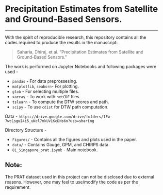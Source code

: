 # Precipitation Estimates from Satellite and Ground-Based Sensors.
----
With the spirit of reproducible research, this repository contains all the codes required to produce the results in the manuscript:

> Saharia, Dhiraj, et al. “Precipitation Estimates from Satellite and Ground-Based Sensors.”

The work is performed on Jupyter Notebooks and following packages were used -
- `pandas` - For data preprossesing.
- `matplotlib`, `seaborn`- For plotting.
- `glob` - For selecting multiple files.
- `xarray` - To work with `netCDF` files.
- `tslearn` - To compute the DTW scores and path.
- `scipy` - To use `cdist` for DTW path computation.

Data - `https://drive.google.com/drive/folders/1Fw-7wc1sguI4i5_uNcl7mkUV1KcDNs6n?usp=sharing`

Directory Structure -
- `Figures/` - Contains all the figures and plots used in the paper.
- `data/` - Contains Gauge, GPM, and CHIRPS data.
- `01_Singapore_prat.ipynb` - Main notebook.

## Note:
The PRAT dataset used in this project can not be disclosed due to external reasons. However, one may feel to use/modify the code as per the requirement.
